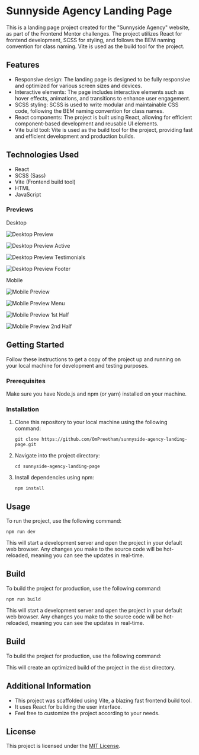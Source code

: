 # Sunnyside Agency Landing Page

This is a landing page project created for the "Sunnyside Agency" website, as part of the Frontend Mentor challenges. The project utilizes React for frontend development, SCSS for styling, and follows the BEM naming convention for class naming. Vite is used as the build tool for the project.

## Features

- Responsive design: The landing page is designed to be fully responsive and optimized for various screen sizes and devices.
- Interactive elements: The page includes interactive elements such as hover effects, animations, and transitions to enhance user engagement.
- SCSS styling: SCSS is used to write modular and maintainable CSS code, following the BEM naming convention for class names.
- React components: The project is built using React, allowing for efficient component-based development and reusable UI elements.
- Vite build tool: Vite is used as the build tool for the project, providing fast and efficient development and production builds.

## Technologies Used

- React
- SCSS (Sass)
- Vite (Frontend build tool)
- HTML
- JavaScript

### Previews

Desktop

![Desktop Preview](/public/preview-desktop.png)

![Desktop Preview Active](/public/preview-desktop-active.png)

![Desktop Preview Testimonials](/public/preview-desktop-testimonials.png)

![Desktop Preview Footer](/public/preview-desktop-footer.png)

Mobile

![Mobile Preview](/public/preview-mobile.png)

![Mobile Preview Menu](/public/preview-mobile-menu.png)

![Mobile Preview 1st Half](/public/preview-mobile-1st-half.png)

![Mobile Preview 2nd Half](/public/preview-mobile-2nd-half.png)

## Getting Started

Follow these instructions to get a copy of the project up and running on your local machine for development and testing purposes.

### Prerequisites

Make sure you have Node.js and npm (or yarn) installed on your machine.

### Installation

1. Clone this repository to your local machine using the following command:

   ```
   git clone https://github.com/OmPreetham/sunnyside-agency-landing-page.git
   ```

1. Navigate into the project directory:

   ```
   cd sunnyside-agency-landing-page
   ```

1. Install dependencies using npm:

   ```
   npm install
   ```

## Usage

To run the project, use the following command:

```
npm run dev
```

This will start a development server and open the project in your default web browser. Any changes you make to the source code will be hot-reloaded, meaning you can see the updates in real-time.

## Build

To build the project for production, use the following command:

```
npm run build
```

This will start a development server and open the project in your default web browser. Any changes you make to the source code will be hot-reloaded, meaning you can see the updates in real-time.

## Build

To build the project for production, use the following command:

This will create an optimized build of the project in the `dist` directory.

## Additional Information

- This project was scaffolded using Vite, a blazing fast frontend build tool.
- It uses React for building the user interface.
- Feel free to customize the project according to your needs.

## License

This project is licensed under the [MIT License](LICENSE).
